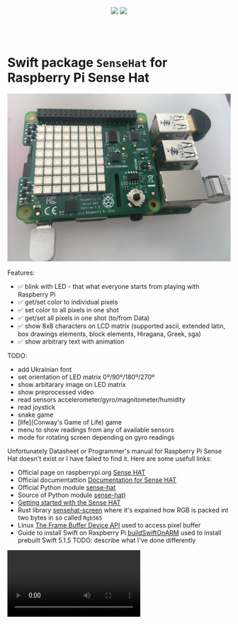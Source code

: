 <p align="center" style="padding-bottom:50px;">
	<a href="https://raw.githubusercontent.com/valeriyvan/RaspberryPiSenseHat/main/LICENSE"><img src="http://img.shields.io/badge/License-MIT-blue.svg?style=flat"/></a>
	<a href="https://developer.apple.com/swift"><img src="https://img.shields.io/badge/Swift-5.x-orange.svg?style=flat"/></a> 
</p>

# Swift package `SenseHat` for Raspberry Pi Sense Hat

![Photo](https://github.com/valeriyvan/RaspberryPiSenseHat/blob/main/images/IMG_3366.jpeg "Photo")

Features:
* ✅ blink with LED - that what everyone starts from playing with Raspberry Pi
* ✅ get/set color to individual pixels
* ✅ set color to all pixels in one shot
* ✅ get/set all pixels in one shot (to/from Data)
* ✅ show 8x8 characters on LCD matrix (supported ascii, extended latin, box drawings elements, block elements, Hiragana, Greek, sga)
* ✅ show arbitrary text with animation

TODO:
* add Ukrainian font
* set orientation of LED matrix 0º/90º/180º/270º 
* show arbitarary image on LED matrix
* show preprocessed video
* read sensors accelerometer/gyro/magnitometer/humidity
* read joystick
* snake game
* [life](Conway's Game of Life) game
* menu to show readings from any of available sensors
* mode for rotating screen depending on gyro readings

Unfortunately Datasheet or Programmer's manual for Raspberry Pi Sense Hat doesn't exist or I have failed to find it. Here are some usefull links:

* Official page on raspberrypi.org [Sense HAT](https://www.raspberrypi.org/products/sense-hat/)
* Official documentattion [Documentation for Sense HAT](https://www.raspberrypi.org/documentation/hardware/sense-hat/)
* Official Python module [sense-hat](https://pythonhosted.org/sense-hat/)
* Source of Python module [sense-hat)](https://github.com/astro-pi/python-sense-hat)
* [Getting started with the Sense HAT](https://projects.raspberrypi.org/en/projects/getting-started-with-the-sense-hat)
* Rust library [sensehat-screen](https://docs.rs/sensehat-screen/) where it's expained how RGB is packed int two bytes in so called `Rgb565`
* Linux [The Frame Buffer Device API](https://www.kernel.org/doc/Documentation/fb/api.txt) used to access pixel buffer
* Guide to install Swift on Raspberry Pi [buildSwiftOnARM](https://github.com/uraimo/buildSwiftOnARM) used to install prebuilt Swift 5.1.5 TODO: describe what I've done differently

![Blinking](https://github.com/valeriyvan/RaspberryPiSenseHat/blob/main/images/IMG_3369_480.mov "Blinking")


